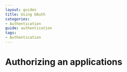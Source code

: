 ```yaml
---
layout: guides
title: Using OAuth
categories: 
- Authentication
guide: authentication
tags: 
- Authentication
---
```


# Authorizing an applications